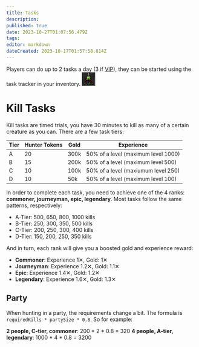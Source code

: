 ```yaml
---
title: Tasks
description: 
published: true
date: 2023-10-27T01:07:56.479Z
tags: 
editor: markdown
dateCreated: 2023-10-17T01:57:58.814Z
---
```


Players can do up to 2 tasks a day (3 if [VIP](/en/vip-features)), they can be started using the task tracker in your inventory. ![task-tracker(inactive).png](/task-tracker(inactive).png)

# Kill Tasks

Kill tasks are timed trials, you have 30 minutes to kill as many of a certain creature as you can. There are a few task tiers:

| Tier | Hunter Tokens | Gold | Experience |
| -- | -- | -- | -- |
| A | 20 | 300k | 50% of a level (maximum level 1000) |
| B | 15 | 200k | 50% of a level (maximum level 500) |
| C | 10 | 100k | 50% of a level (maxiumum level 250) |
| D | 10 | 50k | 50% of a level (maximum level 100) |

In order to complete each task, you need to achieve one of the 4 ranks: **commoner, journeyman, epic, legendary**. Most tasks follow the same patterns, respectively:

- A-Tier: 500, 650, 800, 1000 kills
- B-Tier: 250, 300, 350, 500 kills
- C-Tier: 200, 250, 300, 400 kills
- D-Tier: 150, 200, 250, 350 kills

And in turn, each rank will give you a boosted gold and experience reward:

- **Commoner**: Experience 1✕, Gold: 1✕
- **Journeyman**: Experience 1.2✕, Gold: 1.1✕
- **Epic**: Experience 1.4✕, Gold: 1.2✕
- **Legendary**: Experience 1.6✕, Gold: 1.3✕

## Party

When hunting in a party, the requirements change a bit. The formula is `requiredKills * partySize * 0.8`. So for example:

**2 people, C-tier, commoner**: 200 * 2 * 0.8 = 320
**4 people, A-tier, legendary**: 1000 * 4 * 0.8 = 3200